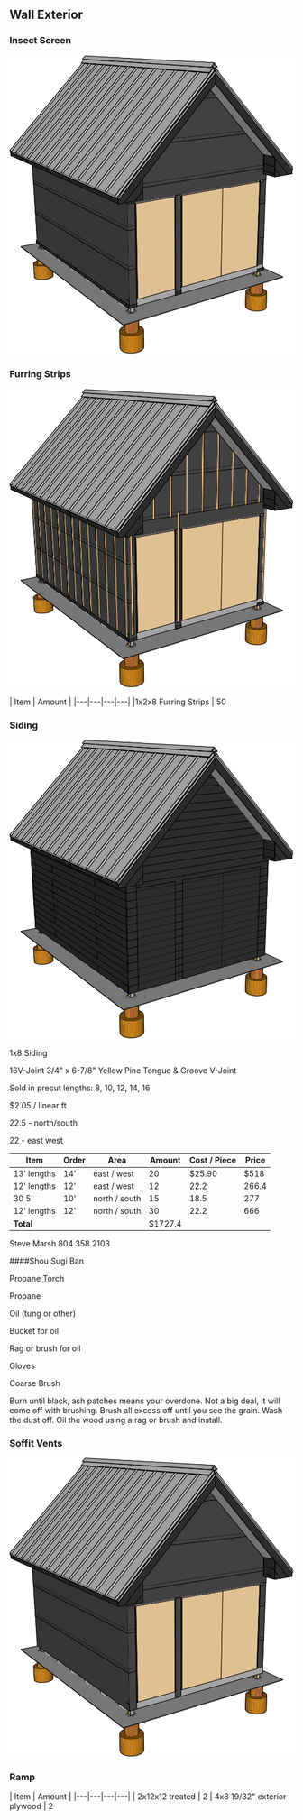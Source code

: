 ## Wall Exterior

### Insect Screen

![](images/D01.svg)

### Furring Strips

![](images/D02.svg)

| Item | Amount |
|---|---|---|---|
|1x2x8 Furring Strips | 50

### Siding

![](images/D03.svg)

1x8 Siding

 16V-Joint	3/4" x 6-7/8"	Yellow Pine
Tongue & Groove
V-Joint

Sold in precut lengths:
8, 10, 12, 14, 16

&#36;2.05 / linear ft

22.5 - north/south

22 - east west

| Item | Order | Area |Amount | Cost / Piece | Price
|---|---|---|---|---|---|
| 13' lengths | 14' | east / west |  20 | &#36;25.90 | &#36;518
| 12' lengths | 12'  | east / west | 12 | 22.2 | 266.4
| 30 5' | 10' | north / south | 15 | 18.5 | 277
| 12' lengths | 12' | north / south | 30 | 22.2 | 666
| **Total** | ||&#36;1727.4

Steve Marsh
804 358 2103

####Shou Sugi Ban

Propane Torch

Propane

Oil (tung or other)

Bucket for oil

Rag or brush for oil

Gloves

Coarse Brush


Burn until black, ash patches means your overdone. Not a big deal, it will come off with brushing. Brush all excess off until you see the grain. Wash the dust off. Oil the wood using a rag or brush and install.

### Soffit Vents

![](images/C14.svg)

### Ramp

| Item | Amount |
|---|---|---|---| 
| 2x12x12 treated | 2
| 4x8 19/32" exterior plywood | 2